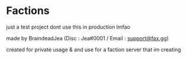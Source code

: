 # Factions
just a test project dont use this in production lmfao

made by BraindeadJea (Disc : Jea#0001 / Email : support@fax.gg)

created for private usage & and use for a faction server that im creating
